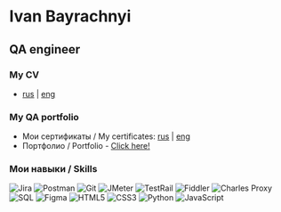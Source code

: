 # Ivan Bayrachnyi
## QA engineer
### My CV
* [rus](https://drive.google.com/file/d/1U-yYk6pa0kKJGw8as2L4M1M20qIaq_Q7/view?usp=sharing) | [eng](https://drive.google.com/file/d/1FKff2fyhH-4gNOSIqxc5BpGWahwg4FYf/view?usp=share_link)
### My QA portfolio
* Мои сертификаты / My certificates:
[rus](https://drive.google.com/file/d/1-ETJuWpJfENUDZuQEYj4uvExP8txEXE-/view?usp=share_link) | [eng](https://drive.google.com/file/d/1pQ0K9bM7rJD4f1IQE_gVt6aci6YxzK8r/view?usp=share_link)
* Портфолио / Portfolio -
[Click here!](https://github.com/vanbai/qa-portfolio)
### Мои навыки / Skills
![Jira](https://img.shields.io/badge/-JIRA-informational?style=for-the-badge&logo=jira)
![Postman](https://img.shields.io/badge/-Postman-informational?style=for-the-badge&logo=Postman&logoColor=FFF)
![Git](https://img.shields.io/badge/-Git-informational?style=for-the-badge&logo=Git&logoColor=FFF)
![JMeter](https://img.shields.io/badge/-JMeter-informational?style=for-the-badge&logo=apachejmeter&logoColor=FFF)
![TestRail](https://img.shields.io/badge/-TestRail-informational?style=for-the-badge&logo=testrail&logoColor=FFF)
![Fiddler](https://img.shields.io/badge/-Fiddler-informational?style=for-the-badge&logo=Fiddler&logoColor=FFF)
![Charles Proxy](https://img.shields.io/badge/-Charles_Proxy-informational?style=for-the-badge&logo=Charles&logoColor=FFF)
![SQL](https://img.shields.io/badge/-SQL-informational?style=for-the-badge&logo=mysql&logoColor=FFF)
![Figma](https://img.shields.io/badge/-Figma-informational?style=for-the-badge&logo=Figma&logoColor=FFF)
![HTML5](https://img.shields.io/badge/-HTML5-informational?style=for-the-badge&logo=html5&logoColor=FFF)
![CSS3](https://img.shields.io/badge/-CSS3-informational?style=for-the-badge&logo=css3&logoColor=FFF)
![Python](https://img.shields.io/badge/-Python-informational?style=for-the-badge&logo=python&logoColor=FFF)
![JavaScript](https://img.shields.io/badge/-JavaScript-informational?style=for-the-badge&logo=JavaScript&logoColor=FFF)